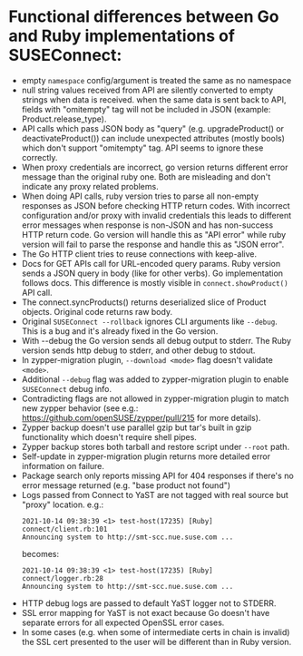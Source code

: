 # Functional differences between Go and Ruby implementations of SUSEConnect:

- empty `namespace` config/argument is treated the same as no namespace
- null string values received from API are silently converted to empty strings
  when data is received. when the same data is sent back to API, fields with
  "omitempty" tag will not be included in JSON (example: Product.release_type).
- API calls which pass JSON body as "query" (e.g. upgradeProduct() or
  deactivateProduct()) can include unexpected attributes (mostly bools) which
  don't support "omitempty" tag. API seems to ignore these correctly.
- When proxy credentials are incorrect, go version returns different error
  message than the original ruby one. Both are misleading and don't indicate
  any proxy related problems.
- When doing API calls, ruby version tries to parse all non-empty responses
  as JSON before checking HTTP return codes. With incorrect configuration
  and/or proxy with invalid credentials this leads to different error messages
  when response is non-JSON and has non-success HTTP return code.
  Go version will handle this as "API error" while ruby version will fail to
  parse the response and handle this as "JSON error".
- The Go HTTP client tries to reuse connections with keep-alive.
- Docs for GET APIs call for URL-encoded query params. Ruby version sends a
  JSON query in body (like for other verbs). Go implementation follows docs.
  This difference is mostly visible in `connect.showProduct()` API call.
- The connect.syncProducts() returns deserialized slice of Product
  objects. Original code returns raw body.
- Original `SUSEConnect --rollback` ignores CLI arguments like `--debug`.
  This is a bug and it's already fixed in the Go version.
- With --debug the Go version sends all debug output to stderr. The Ruby
  version sends http debug to stderr, and other debug to stdout.
- In zypper-migration plugin, `--download <mode>` flag doesn't validate `<mode>`.
- Additional `--debug` flag was added to zypper-migration plugin to enable
  `SUSEConnect` debug info.
- Contradicting flags are not allowed in zypper-migration plugin to match new
  zypper behavior (see e.g.: https://github.com/openSUSE/zypper/pull/215 for
  more details).
- Zypper backup doesn't use parallel gzip but tar's built in gzip functionality
  which doesn't require shell pipes.
- Zypper backup stores both tarball and restore script under `--root` path.
- Self-update in zypper-migration plugin returns more detailed error information
  on failure.
- Package search only reports missing API for 404 responses if there's no error
  message returned (e.g. "base product not found")
- Logs passed from Connect to YaST are not tagged with real source but "proxy"
  location. e.g.:
  ```
  2021-10-14 09:38:39 <1> test-host(17235) [Ruby] connect/client.rb:101
  Announcing system to http://smt-scc.nue.suse.com ...
  ```
  becomes:
  ```
  2021-10-14 09:38:39 <1> test-host(17235) [Ruby] connect/logger.rb:28
  Announcing system to http://smt-scc.nue.suse.com ...
  ```
- HTTP debug logs are passed to default YaST logger not to STDERR.
- SSL error mapping for YaST is not exact because Go doesn't have separate errors
  for all expected OpenSSL error cases.
- In some cases (e.g. when some of intermediate certs in chain is invalid)
  the SSL cert presented to the user will be different than in Ruby version.
